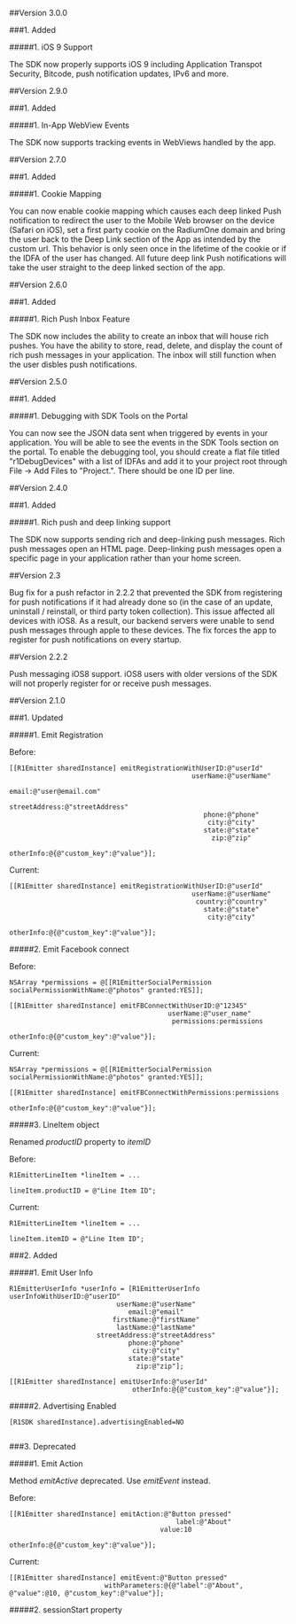 ##Version 3.0.0

###1. Added

#####1. iOS 9 Support

The SDK now properly supports iOS 9 including Application Transpot Security, Bitcode, push notification updates, IPv6 and more.

##Version 2.9.0

###1. Added

#####1. In-App WebView Events

The SDK now supports tracking events in WebViews handled by the app.

##Version 2.7.0

###1. Added

#####1. Cookie Mapping

You can now enable cookie mapping which causes each deep linked Push notification to redirect the user to the Mobile Web browser on the device (Safari on iOS), set a first party cookie on the RadiumOne domain and bring the user back to the Deep Link section of the App as intended by the custom url. This behavior is only seen once in the lifetime of the cookie or if the IDFA of the user has changed. All future deep link Push notifications will take the user straight to the deep linked section of the app.

##Version 2.6.0

###1. Added

#####1. Rich Push Inbox Feature

The SDK now includes the ability to create an inbox that will house rich pushes.  You have the ability to store, read, delete, and display the count of rich push messages in your application.  The inbox will still function when the user disbles push notifications. 

##Version 2.5.0

###1. Added

#####1. Debugging with SDK Tools on the Portal

You can now see the JSON data sent when triggered by events in your application. You will be able to see the events in the SDK Tools section on the portal. To enable the debugging tool, you should create a flat file titled "r1DebugDevices" with a list of IDFAs and add it to your project root through File -> Add Files to "Project.". There should be one ID per line.

##Version 2.4.0

###1. Added

#####1. Rich push and deep linking support

The SDK now supports sending rich and deep-linking push messages.  Rich push messages open an HTML page.  Deep-linking push messages open a specific page in your application rather than your home screen.

##Version 2.3

Bug fix for a push refactor in 2.2.2 that prevented the SDK from registering for push notifications if it had already done so (in the case of an update, uninstall / reinstall, or third party token collection).  This issue affected all devices with iOS8.  As a result, our backend servers were unable to send push messages through apple to these devices.  The fix forces the app to register for push notifications on every startup.

##Version 2.2.2

Push messaging iOS8 support.  iOS8 users with older versions of the SDK will not properly register for or receive push messages.

##Version 2.1.0

###1. Updated

#####1. Emit Registration

Before:
```objc
[[R1Emitter sharedInstance] emitRegistrationWithUserID:@"userId"
                                              userName:@"userName"
   	                                             email:@"user@email.com"
       	                                 streetAddress:@"streetAddress"
           	                                     phone:@"phone"
               	                                  city:@"city"
                  		                         state:@"state"
                			                       zip:@"zip"
                                        	  otherInfo:@{@"custom_key":@"value"}];
```

Current:
```objc
[[R1Emitter sharedInstance] emitRegistrationWithUserID:@"userId"
                                              userName:@"userName"
                                               country:@"country"
                                                 state:@"state"
                                                  city:@"city"
                                             otherInfo:@{@"custom_key":@"value"}];
```

#####2. Emit Facebook connect

Before:
```objc
NSArray *permissions = @[[R1EmitterSocialPermission socialPermissionWithName:@"photos" granted:YES]];

[[R1Emitter sharedInstance] emitFBConnectWithUserID:@"12345"
                                       	userName:@"user_name"
                                      	 permissions:permissions
                                  		   otherInfo:@{@"custom_key":@"value"}];
```

Current:
```objc
NSArray *permissions = @[[R1EmitterSocialPermission socialPermissionWithName:@"photos" granted:YES]];

[[R1Emitter sharedInstance] emitFBConnectWithPermissions:permissions
                                  				     otherInfo:@{@"custom_key":@"value"}];
```

#####3. LineItem object

Renamed *productID* property to *itemID*

Before:
```objc
R1EmitterLineItem *lineItem = ...

lineItem.productID = @"Line Item ID";
```

Current:
```objc
R1EmitterLineItem *lineItem = ...

lineItem.itemID = @"Line Item ID";
```


###2. Added

#####1. Emit User Info

```objc
R1EmitterUserInfo *userInfo = [R1EmitterUserInfo userInfoWithUserID:@"userID"
                           userName:@"userName"
                              email:@"email"
                          firstName:@"firstName"
                           lastName:@"lastName"
                      streetAddress:@"streetAddress"
                              phone:@"phone"
                               city:@"city"
                              state:@"state"
                                zip:@"zip"];

[[R1Emitter sharedInstance] emitUserInfo:@"userId"
                               otherInfo:@{@"custom_key":@"value"}];
```
#####2. Advertising Enabled

```objc
[R1SDK sharedInstance].advertisingEnabled=NO


```

###3. Deprecated

#####1. Emit Action

Method *emitActive* deprecated.
Use *emitEvent* instead.

Before:
```objc
[[R1Emitter sharedInstance] emitAction:@"Button pressed"
               			  				  label:@"About"
                       				  value:10
                  				  otherInfo:@{@"custom_key":@"value"}];
```

Current:
```objc
[[R1Emitter sharedInstance] emitEvent:@"Button pressed"
			  			withParameters:@{@"label":@"About", @"value":@10, @"custom_key":@"value"}];
```

#####2. sessionStart property
